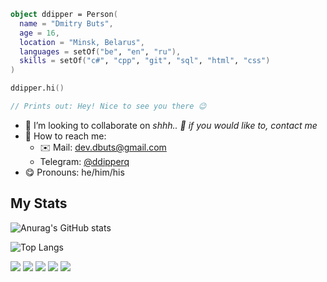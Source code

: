 ```kotlin
object ddipper = Person(
  name = "Dmitry Buts",
  age = 16,
  location = "Minsk, Belarus",
  languages = setOf("be", "en", "ru"),
  skills = setOf("c#", "cpp", "git", "sql", "html", "css")
)

ddipper.hi()

// Prints out: Hey! Nice to see you there 😉
```

- 🎯 I’m looking to collaborate on *shhh.. 🤫 if you would like to, contact me*
- 🔎 How to reach me:
  - ✉️ Mail: [dev.dbuts@gmail.com](mailto:dev.dbuts@gmail.com)
  - Telegram: [@ddipperq](https://t.me/ddipperq)
- 😋 Pronouns: he/him/his

## My Stats

![Anurag's GitHub stats](https://github-readme-stats.vercel.app/api?username=ddipper&show_icons=true&theme=dracula&hide=contribs,prs)

![Top Langs](https://github-readme-stats.vercel.app/api/top-langs/?username=ddipper&langs_count=4?&layout=compact&theme=dracula&card_width=350&count_weight=-1)

![](http://github-profile-summary-cards.vercel.app/api/cards/profile-details?username=ddipper&theme=github_dark)
![](http://github-profile-summary-cards.vercel.app/api/cards/repos-per-language?username=ddipper&theme=github_dark)
![](http://github-profile-summary-cards.vercel.app/api/cards/most-commit-language?username=ddipper&theme=github_dark)
![](http://github-profile-summary-cards.vercel.app/api/cards/stats?username=ddipper&theme=github_dark)
![](http://github-profile-summary-cards.vercel.app/api/cards/productive-time?username=ddipper&theme=github_dark&utcOffset=+3)

